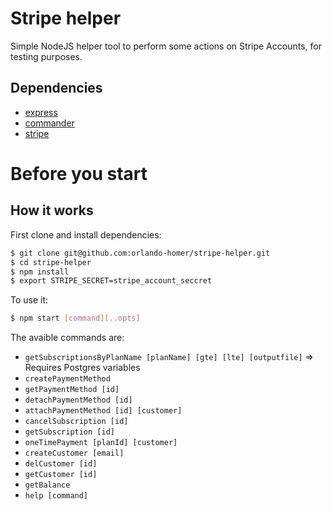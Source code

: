 # Stripe helper 

Simple NodeJS helper tool to perform some actions on Stripe Accounts, for testing purposes.

## Dependencies 

- [express](https://www.npmjs.com/package/express)
- [commander](https://www.npmjs.com/package/commander)
- [stripe](https://stripe.com/docs/api)

# Before you start 

## How it works

First clone and install dependencies:

```sh
$ git clone git@github.com:orlando-homer/stripe-helper.git
$ cd stripe-helper
$ npm install
$ export STRIPE_SECRET=stripe_account_seccret
```

To use it:

```sh
$ npm start [command][..opts]
```

The avaible commands are:

- `getSubscriptionsByPlanName [planName] [gte] [lte] [outputfile]` => Requires Postgres variables
- `createPaymentMethod`
- `getPaymentMethod [id]`
- `detachPaymentMethod [id]`
- `attachPaymentMethod [id] [customer]`
- `cancelSubscription [id]`
- `getSubscription [id]`
- `oneTimePayment [planId] [customer]`
- `createCustomer [email]`
- `delCustomer [id]`
- `getCustomer [id]`
- `getBalance`
- `help [command]`
